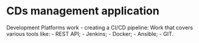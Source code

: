 # CDs management application

Development Platforms work - creating a CI/CD pipeline:
Work that covers various tools like:
       - REST API;
       - Jenkins;
       - Docker;
       - Ansible;
       - GIT.
